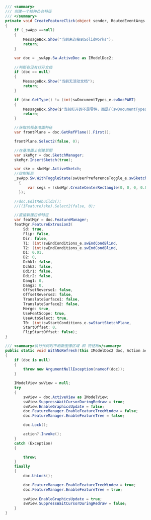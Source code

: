 ﻿```csharp
        /// <summary>
        /// 创建一个拉伸凸台特征
        /// </summary>
        private void CreateFeatureClick(object sender, RoutedEventArgs e)
        {
            if (_swApp ==null)
            {
                MessageBox.Show("当前未连接到SolidWorks");
                return;
            }

            var doc = _swApp.Sw.ActiveDoc as IModelDoc2;
            
            //判断有没有打开文档
            if (doc == null)
            {
                MessageBox.Show("当前无活动文档");
                return;
            }

            if (doc.GetType() != (int)swDocumentTypes_e.swDocPART)
            {
                MessageBox.Show($"当前打开的不是零件，而是{(swDocumentTypes_e)doc.GetType()}");
                return;
            }

            //获取前视基准面特征
            var frontPlane = doc.GetRefPlane().First();

            frontPlane.Select2(false, 0);

            //在基准面上创建草图
            var skeMgr = doc.SketchManager;
            skeMgr.InsertSketch(true);

            var ske = skeMgr.ActiveSketch;
            //绘制矩形
            _swApp.Sw.WithToggleState(swUserPreferenceToggle_e.swSketchInference, false, () =>
              {
                  var segs = (skeMgr.CreateCenterRectangle(0, 0, 0, 0.01, 0.01, 0) as object[]).Cast<ISketchSegment>();
              });

            //doc.EditRebuild3();
            //((IFeature)ske).Select2(false, 0);

            //直接新建拉伸特征
            var featMgr = doc.FeatureManager;
            featMgr.FeatureExtrusion3(
                Sd: true,
                Flip: false,
                Dir: false,
                T1: (int)swEndConditions_e.swEndCondBlind,
                T2: (int)swEndConditions_e.swEndCondBlind,
                D1: 0.01,
                D2: 0,
                Dchk1: false,
                Dchk2: false,
                Ddir1: false,
                Ddir2: false,
                Dang1: 0,
                Dang2: 0,
                OffsetReverse1: false,
                OffsetReverse2: false,
                TranslateSurface1: false,
                TranslateSurface2: false,
                Merge: true,
                UseFeatScope: true,
                UseAutoSelect: true,
                T0: (int)swStartConditions_e.swStartSketchPlane,
                StartOffset: 0,
                FlipStartOffset: false);
        }
```

```csharp
        /// <summary>执行代码时不刷新图像区域 和 特征树</summary>
        public static void WithNoRefresh(this IModelDoc2 doc, Action action)
        {
            if (doc is null)
            {
                throw new ArgumentNullException(nameof(doc));
            }

            IModelView swView = null;
            try
            {
                swView = doc.ActiveView as IModelView;
                swView.SuppressWaitCursorDuringRedraw = true;
                swView.EnableGraphicsUpdate = false;
                doc.FeatureManager.EnableFeatureTreeWindow = false;
                doc.FeatureManager.EnableFeatureTree = false;

                doc.Lock();

                action?.Invoke();
            }
            catch (Exception)
            {

                throw;
            }
            finally
            {
                doc.UnLock();

                doc.FeatureManager.EnableFeatureTreeWindow = true;
                doc.FeatureManager.EnableFeatureTree = true;
                
                swView.EnableGraphicsUpdate = true;
                swView.SuppressWaitCursorDuringRedraw = false;
            }
        }
```